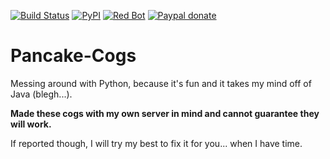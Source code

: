 [![Build Status](https://travis-ci.org/UltimatePancake/Pancake-Cogs.svg?branch=master)](https://travis-ci.org/UltimatePancake/Pancake-Cogs)
[![PyPI](https://img.shields.io/badge/Python-3.5-blue.svg)](https://www.python.org/downloads/) 
[![Red Bot](https://img.shields.io/badge/Discord-Red%20Bot-red.svg)](https://github.com/Twentysix26/Red-DiscordBot)
[![Paypal donate](https://img.shields.io/badge/paypal-donate-yellow.svg)](https://www.paypal.com/cgi-bin/webscr?cmd=_donations&business=pier%2egaetani%40gmail%2ecom&lc=GT&item_name=Feed%20a%20dev%20and%20his%20kid&currency_code=USD&bn=PP%2dDonationsBF%3abtn_donate_LG%2egif%3aNonHosted)

# Pancake-Cogs
Messing around with Python, because it's fun and it takes my mind off of Java (blegh...).

**Made these cogs with my own server in mind and cannot guarantee they will work.**

If reported though, I will try my best to fix it for you... when I have time.
